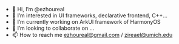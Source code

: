 - 👋 Hi, I’m @ezhoureal
- 👀 I’m interested in UI frameworks, declarative frontend, C++...
- 🌱 I’m currently working on ArkUI framework of HarmonyOS [](https://gitee.com/openharmony/arkui_ace_engine)
- 💞️ I’m looking to collaborate on ...
- 📫 How to reach me ezhoureal@gmail.com / zireael@umich.edu

<!---
ezhoureal/ezhoureal is a ✨ special ✨ repository because its `README.md` (this file) appears on your GitHub profile.
You can click the Preview link to take a look at your changes.
--->
